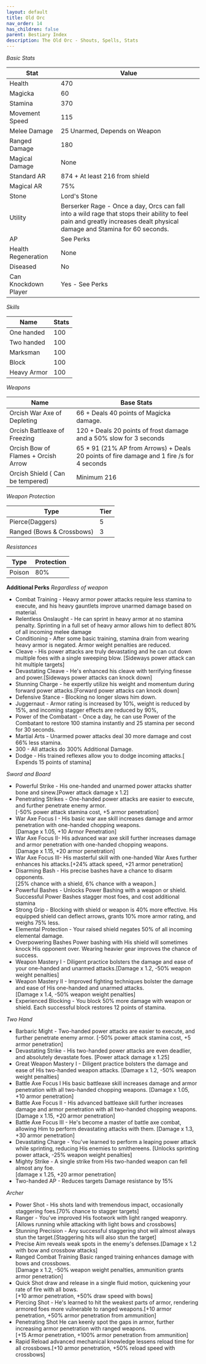 ```yaml
---
layout: default
title: Old Orc
nav_order: 14
has_children: false
parent: Bestiary Index
description: The Old Orc - Shouts, Spells, Stats
---
```


*Basic Stats*

|Stat| Value |
|--|--|
|Health| 470 |
|Magicka| 60 |
|Stamina| 370 |
|Movement Speed| 115 |
|Melee Damage| 25 Unarmed, Depends on Weapon |
|Ranged Damage|  180  |
|Magical Damage| None  |
|Standard AR| 874 + At least 216 from shield |
|Magical AR| 75% |
| Stone | Lord's Stone |
| Utility | Berserker Rage - Once a day, Orcs can fall into a wild rage that stops their ability to feel pain and greatly increases dealt physical damage and Stamina for 60 seconds.
|AP| See Perks |
|Health Regeneration| None  |
| Diseased | No |
|Can Knockdown Player|  Yes - See Perks|

*Skills*

|Name| Stats|
|--|--|
|One handed  |100|
|Two handed  |100|
|Marksman    |100|
|Block       |100|
|Heavy Armor |100|

*Weapons*

|Name|Base Stats|
|--|--|
| Orcish War Axe of Depleting  | 66 + Deals 40 points of Magicka damage. |
| Orcish Battleaxe of Freezing   | 120 + Deals 20 points of frost damage and a 50% slow for 3 seconds|
| Orcish Bow of Flames + Orcish Arrow   |  65 * 91 (21% AP from Arrows) + Deals 20 points of fire damage and 1 fire /s for 4 seconds |
| Orcish Shield ( Can be tempered)   | Minimum 216 |

 *Weapon Protection*
 
| Type | Tier |
|--|--|
|Pierce(Daggers)    | 5 |
|Ranged (Bows & Crossbows)  | 3 |

*Resistances*
 
|Type  | Protection |
|--|--|
|Poison  | 80% |  

**Additional Perks**
*Regardless of weapon*
* Combat Training - Heavy armor power attacks require less stamina to execute, and his heavy gauntlets improve unarmed damage based on material. 
* Relentless Onslaught - He can sprint in heavy armor at no stamina penalty. Sprinting in a full set of heavy armor allows him to deflect 80% of all incoming melee damage
* Conditioning - After some basic training, stamina drain from wearing heavy armor is negated. Armor weight penalties are reduced.
* Cleave - His power attacks are truly devastating and he can cut down multiple foes with a single sweeping blow. [Sideways power attack can hit multiple targets]
* Devastating Cleave - He's enhanced his cleave with terrifying finesse and power.[Sideways power attacks can knock down]
* Stunning Charge - he expertly utilize his weight and momentum during forward power attacks.[Forward power attacks can knock down]
* Defensive Stance - Blocking no longer slows him down.
* Juggernaut - Armor rating is increased by 10%, weight is reduced by 15%, and incoming stagger effects are reduced by 90%,
* Power of the Combatant - Once a day, he can use Power of the Combatant to restore 100 stamina instantly and 25 stamina per second for 30 seconds. 
* Martial Arts - Unarmed power attacks deal 30 more damage and cost 66% less stamina.
* 300 - All attacks do 300% Additional Damage.
* Dodge - His trained reflexes allow you to dodge incoming attacks.[ Expends 15 points of stamina]

*Sword and Board*
* Powerful Strike - His one-handed and unarmed power attacks shatter bone and sinew.[Power attack damage x 1.2]
* Penetrating Strikes - One-handed power attacks are easier to execute, and further penetrate enemy armor.<br>[-50% power attack stamina cost, +5 armor penetration]
* War Axe Focus I - His basic war axe skill increases damage and armor penetration with one-handed chopping weapons.<br>[Damage x 1.05, +10 Armor Penetration]
* War Axe Focus II- His advanced war axe skill further increases damage and armor penetration with one-handed chopping weapons.<br>[Damage x 1.15, +20 armor penetration]
* War Axe Focus III- His masterful skill with one-handed War Axes further enhances his attacks.[+24% attack speed, +21 armor penetration]
* Disarming Bash - His precise bashes have a chance to disarm opponents.<br> [25% chance with a shield, 6% chance with a weapon.]
* Powerful Bashes - Unlocks Power Bashing with a weapon or shield.<br>Successful Power Bashes stagger most foes, and cost additional stamina
* Strong Grip - Blocking with shield or weapon is 40% more effective.  His equipped shield can deflect arrows, grants 10% more armor rating, and weighs 75% less.
* Elemental Protection - Your raised shield negates 50% of all incoming elemental damage.
* Overpowering Bashes Power bashing with His shield will sometimes knock His opponent over. Wearing heavier gear improves the chance of success.
* Weapon Mastery I - Diligent practice bolsters the damage and ease of your one-handed and unarmed attacks.[Damage x 1.2, -50% weapon weight penalties]
* Weapon Mastery II - Improved fighting techniques bolster the damage and ease of His one-handed and unarmed attacks.<br>[Damage x 1.4, -50% weapon weight penalties]
* Experienced Blocking - You block 50% more damage with weapon or shield. Each successful block restores 12 points of stamina.

*Two Hand*
* Barbaric Might - Two-handed power attacks are easier to execute, and further penetrate enemy armor. [-50% power attack stamina cost, +5 armor penetration]
* Devastating Strike  - His two-handed power attacks are even deadlier, and absolutely devastate foes. [Power attack damage x 1.25]
* Great Weapon Mastery I  - Diligent practice bolsters the damage and ease of His two-handed weapon attacks. [Damage x 1.2, -50% weapon weight penalties]
* Battle Axe Focus I His basic battleaxe skill increases damage and armor penetration with all two-handed chopping weapons. [Damage x 1.05, +10 armor penetration]
* Battle Axe Focus II - His advanced battleaxe skill further increases damage and armor penetration with all two-handed chopping weapons. [Damage x 1.15, +20 armor penetration]
* Battle Axe Focus III - He's become a master of battle axe combat, allowing Him to perform devastating attacks with them. [Damage x 1.3, +30 armor penetration]
* Devastating Charge - You've learned to perform a leaping power attack while sprinting, reducing His enemies to smithereens. [Unlocks sprinting power attack, -25% weapon weight penalties]
* Mighty Strike - A single strike from His two-handed weapon can fell almost any foe.<br>[damage x 1.25, +20 armor penetration]
* Two-handed AP - Reduces targets Damage resistance by 15%

*Archer*
* Power Shot - His shots land with tremendous impact, occasionally staggering foes.[70% chance to stagger targets]
* Ranger - You've improved His footwork with light ranged weaponry.<br>[Allows running while attacking with light bows and crossbows]
* Stunning Precision - Any successful staggering shot will almost always stun the target.[Staggering hits will also stun the target]
* Precise Aim reveals weak spots in the enemy's defenses.[Damage x 1.2 with bow and crossbow attacks]
* Ranged Combat Training Basic ranged training enhances damage with bows and crossbows.<br>[Damage x 1.2, -50% weapon weight penalties, ammunition grants armor penetration]
* Quick Shot draw and release in a single fluid motion, quickening your rate of fire with all bows.<br>[+10 armor penetration, +50% draw speed with bows]
* Piercing Shot - He's learned to hit the weakest parts of armor, rendering armored foes more vulnerable to ranged weapons.[+10 armor penetration, +50% armor penetration from ammunition]
* Penetrating Shot He can keenly spot the gaps in armor, further increasing armor penetration with ranged weapons.<br>[+15 Armor penetration, +100% armor penetration from ammunition]
* Rapid Reload  advanced mechanical knowledge lessens reload time for all crossbows.[+10 armor penetration, +50% reload speed with crossbows]


